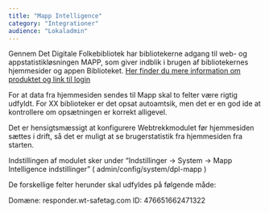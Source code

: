 ```yaml
---
title: "Mapp Intelligence"
category: "Integrationer"
audience: "Lokaladmin"
---
```

Gennem Det Digitale Folkebibliotek har bibliotekerne adgang til web- og appstatistikløsningen MAPP, som giver indblik i brugen af bibliotekernes hjemmesider og appen Biblioteket. [Her finder du mere information om produktet og link til login](https://detdigitalefolkebibliotek.dk/section/i-brug-paa-biblioteket/bibliotekernes-web-og-appstatistik)

For at data fra hjemmesiden sendes til Mapp skal to felter være rigtig udfyldt. For XX biblioteker er det opsat autoamtsik, men det er en god ide at kontrollere om opsætningen er korrekt alligevel.

Det er hensigtsmæssigt at konfigurere Webtrekkmodulet før hjemmesiden sættes i drift, så det er muligt at se brugerstatistik fra hjemmesiden fra starten.

Indstillingen af modulet sker under “Indstillinger -> System -> Mapp Intelligence indstillinger” ( admin/config/system/dpl-mapp )

De forskellige felter herunder skal udfyldes på følgende måde:

Domæne: responder.wt-safetag.com
ID: 476651662471322
